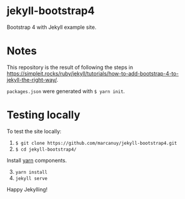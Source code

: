 # jekyll-bootstrap4
Bootstrap 4 with Jekyll example site. 

# Notes

This repository is the result of following the steps
in
<https://simpleit.rocks/ruby/jekyll/tutorials/how-to-add-bootstrap-4-to-jekyll-the-right-way/>.

`packages.json` were generated with `$ yarn init`.

# Testing locally

To test the site locally:

1. `$ git clone https://github.com/marcanuy/jekyll-bootstrap4.git`
2. `$ cd jekyll-bootstrap4/`

Install [yarn](https://yarnpkg.com/lang/en/docs/install) components.

3. `yarn install`
4. `jekyll serve`

Happy Jekylling!
